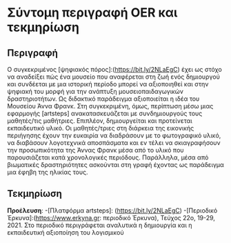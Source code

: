 # Σύντομη περιγραφή OER και τεκμηρίωση

## Περιγραφή
Ο συγκεκριμένος [ψηφιακός πόρος]:(https://bit.ly/2NLaEgC) έχει ως στόχο να αναδείξει πώς ένα μουσείο που αναφέρεται στη ζωή ενός δημιουργού και συνδέεται με μια ιστορική περίοδο μπορεί να αξιοποιηθεί και στην ψηφιακή του μορφή για την ανάπτυξη μουσειοπαιδαγωγικών δραστηριοτήτων. Ως διδακτικό παράδειγμα  αξιοποιείται η ιδέα του Μουσείου Άννα Φρανκ. Στη συγκεκριμένη, όμως, περίπτωση μέσω μιας εφαρμογής [artsteps] ανακατασκευάζεται με συνδημιουργούς τους μαθητές/τις μαθήτριες. Επιπλέον, δημιουργείται και προτείνεται εκπαιδευτικό υλικό. Οι μαθητές/τριες στη διάρκεια της εικονικής περιήγησης έχουν την ευκαιρία να διαδράσουν με το φωτογραφικό υλικό, να διαβάσουν λογοτεχνικά αποσπάσματα και εν τέλει να σκιαγραφήσουν την προσωπικότητα της Άννας Φρανκ μέσα από το υλικό που παρουσιάζεται κατά χρονολογικές περιόδους. Παράλληλα, μέσα από βιωματικές δραστηριότητες ασκούνται στη γραφή έχοντας ως παράδειγμα μια έφηβη της ηλικίας τους.

## Τεκμηρίωση
**Προέλευση**: -[Πλατφόρμα artsteps]: (https://bit.ly/2NLaEgC)
-[Περιοδικό Έρκυνα]:(https://www.erkyna.gr: περιοδικό Έρκυνα), Τεύχος 22ο, 19-29, 2021. Στο περιοδικό περιγράφεται αναλυτικά η δημιουργία και η εκπαιδευτική αξιοποίηση του λογισμικού
